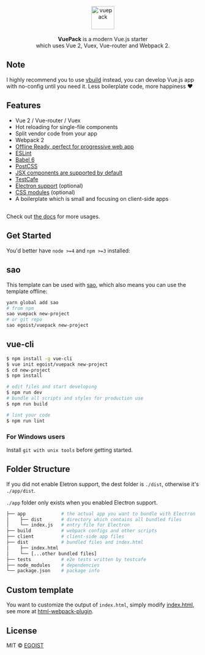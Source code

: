 <p align="center">
  <img src="http://ww4.sinaimg.cn/large/a15b4afegw1f6k20fb3p5j205o05ogli" alt="vuepack" width="60">
  <br><br><strong>VuePack</strong> is a modern Vue.js starter <br>which uses Vue 2, Vuex, Vue-router and Webpack 2.
</p>

## Note

I highly recommend you to use [vbuild](https://github.com/egoist/vbuild) instead, you can develop Vue.js app with no-config until you need it. Less boilerplate code, more happiness ❤️
## Features

- Vue 2 / Vue-router / Vuex
- Hot reloading for single-file components
- Split vendor code from your app
- Webpack 2
- [Offline Ready, perfect for progressive web app](/docs/pwa.md)
- [ESLint](/docs/eslint.md)
- [Babel 6](/docs/babel.md)
- [PostCSS](/docs/postcss.md)
- [JSX components are supported by default](/docs/jsx.md)
- [TestCafe](/docs/testcafe.md)
- [Electron support](/docs/electron.md) (optional)
- [CSS modules](/docs/css-modules.md) (optional)
- A boilerplate which is small and focusing on client-side apps

<h2></h2>

Check out [the docs](https://github.com/egoist/vuepack/tree/master/docs) for more usages.

## Get Started

You'd better have `node >=4` and `npm >=3` installed:

## sao

This template can be used with [sao](https://github.com/egoist/sao), which also means you can use the template offline:

```bash
yarn global add sao
# from npm
sao vuepack new-project
# or git repo
sao egoist/vuepack new-project
```

## vue-cli

```bash
$ npm install -g vue-cli
$ vue init egoist/vuepack new-project
$ cd new-project
$ npm install

# edit files and start developing
$ npm run dev
# bundle all scripts and styles for production use
$ npm run build

# lint your code
$ npm run lint
```

### For Windows users

Install `git with unix tools` before getting started.

## Folder Structure

If you did not enable Eletron support, the dest folder is `./dist`, otherwise it's `./app/dist`. 

`./app` folder only exists when you enabled Electron support.

```bash
├── app             # the actual app you want to bundle with Electron
│    ├── dist       # directory which contains all bundled files
│    └── index.js   # entry file for Electron
├── build           # webpack configs and other scripts
├── client          # client-side app files
├── dist            # bundled files and index.html
│    ├── index.html
│    └── [...other bundled files]  
├── tests           # e2e tests written by testcafe 
├── node_modules    # dependencies
└── package.json    # package info
```

## Custom template

You want to customize the output of `index.html`, simply modify [index.html](https://github.com/egoist/vuepack/blob/master/template/build/index.html), see more at [html-webpack-plugin](https://github.com/ampedandwired/html-webpack-plugin).

## License

MIT &copy; [EGOIST](https://github.com/egoist)
